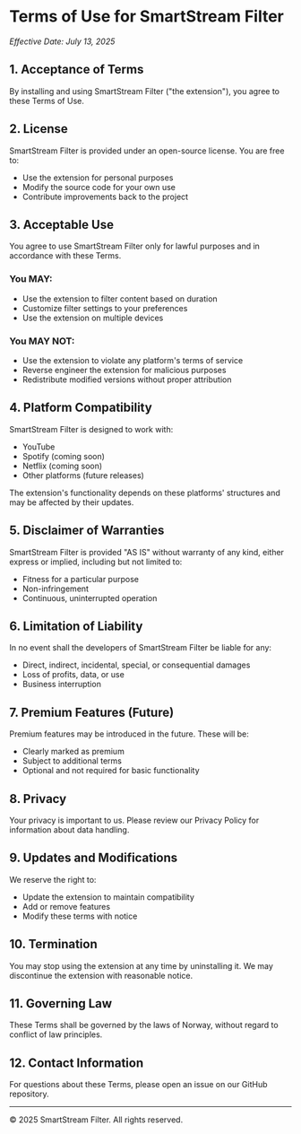 # Terms of Use for SmartStream Filter

*Effective Date: July 13, 2025*

## 1. Acceptance of Terms

By installing and using SmartStream Filter ("the extension"), you agree to these Terms of Use.

## 2. License

SmartStream Filter is provided under an open-source license. You are free to:
- Use the extension for personal purposes
- Modify the source code for your own use
- Contribute improvements back to the project

## 3. Acceptable Use

You agree to use SmartStream Filter only for lawful purposes and in accordance with these Terms.

### You MAY:
- Use the extension to filter content based on duration
- Customize filter settings to your preferences
- Use the extension on multiple devices

### You MAY NOT:
- Use the extension to violate any platform's terms of service
- Reverse engineer the extension for malicious purposes
- Redistribute modified versions without proper attribution

## 4. Platform Compatibility

SmartStream Filter is designed to work with:
- YouTube
- Spotify (coming soon)
- Netflix (coming soon)
- Other platforms (future releases)

The extension's functionality depends on these platforms' structures and may be affected by their updates.

## 5. Disclaimer of Warranties

SmartStream Filter is provided "AS IS" without warranty of any kind, either express or implied, including but not limited to:
- Fitness for a particular purpose
- Non-infringement
- Continuous, uninterrupted operation

## 6. Limitation of Liability

In no event shall the developers of SmartStream Filter be liable for any:
- Direct, indirect, incidental, special, or consequential damages
- Loss of profits, data, or use
- Business interruption

## 7. Premium Features (Future)

Premium features may be introduced in the future. These will be:
- Clearly marked as premium
- Subject to additional terms
- Optional and not required for basic functionality

## 8. Privacy

Your privacy is important to us. Please review our Privacy Policy for information about data handling.

## 9. Updates and Modifications

We reserve the right to:
- Update the extension to maintain compatibility
- Add or remove features
- Modify these terms with notice

## 10. Termination

You may stop using the extension at any time by uninstalling it. We may discontinue the extension with reasonable notice.

## 11. Governing Law

These Terms shall be governed by the laws of Norway, without regard to conflict of law principles.

## 12. Contact Information

For questions about these Terms, please open an issue on our GitHub repository.

---

© 2025 SmartStream Filter. All rights reserved.